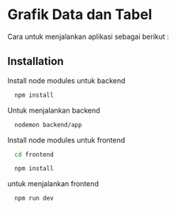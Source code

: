 
# Grafik Data dan Tabel

Cara untuk menjalankan aplikasi sebagai berikut : 

## Installation

Install node modules untuk backend 

```bash
  npm install
```

Untuk menjalankan backend 

```bash
  nodemon backend/app
```

Install node modules untuk frontend 

```bash
  cd frontend

  npm install
```    

untuk menjalankan frontend

```bash
  npm run dev
```    